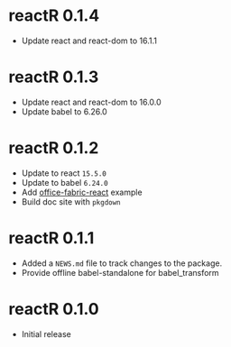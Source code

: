 # reactR 0.1.4

* Update react and react-dom to 16.1.1

# reactR 0.1.3

* Update react and react-dom to 16.0.0
* Update babel to 6.26.0

# reactR 0.1.2

* Update to react `15.5.0`
* Update to babel `6.24.0`
* Add [office-fabric-react](http://dev.office.com/fabric) example
* Build doc site with `pkgdown`

# reactR 0.1.1

* Added a `NEWS.md` file to track changes to the package.
* Provide offline babel-standalone for babel_transform

# reactR 0.1.0

* Initial release



